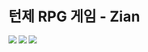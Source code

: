 턴제 RPG 게임 - Zian
====================
<img src="https://capsule-render.vercel.app/api?type=waving&color=ffc1cc&height=150&section=header&text=Zian Github!&fontSize=90" />
<img src="https://capsule-render.vercel.app/api?type=waving&color=ffc1cc&height=150&section=footer" />
<img src="https://github-readme-stats.vercel.app/api/top-langs/?username=LuvZian&layout=compact"/>


